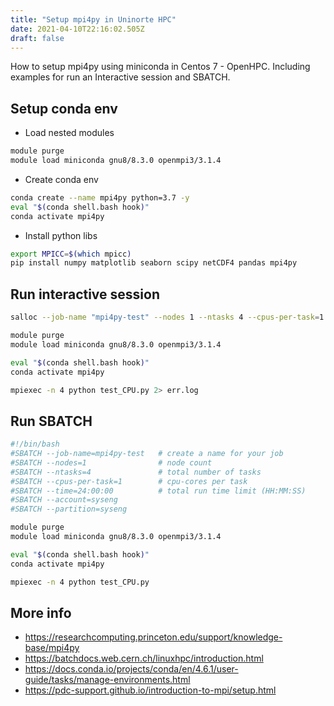 ```yaml
---
title: "Setup mpi4py in Uninorte HPC"
date: 2021-04-10T22:16:02.505Z
draft: false
---
```


How to setup mpi4py using miniconda in Centos 7 - OpenHPC. Including examples for run an Interactive session and SBATCH.
<!--more-->

## Setup conda env

- Load nested modules

```bash
module purge
module load miniconda gnu8/8.3.0 openmpi3/3.1.4
```

- Create conda env

```bash
conda create --name mpi4py python=3.7 -y
eval "$(conda shell.bash hook)"
conda activate mpi4py
```

- Install python libs

```bash
export MPICC=$(which mpicc)
pip install numpy matplotlib seaborn scipy netCDF4 pandas mpi4py
```

## Run interactive session

```bash
salloc --job-name "mpi4py-test" --nodes 1 --ntasks 4 --cpus-per-task=1 -t 24:00:00 -A syseng -p syseng

module purge
module load miniconda gnu8/8.3.0 openmpi3/3.1.4

eval "$(conda shell.bash hook)"
conda activate mpi4py

mpiexec -n 4 python test_CPU.py 2> err.log
```

## Run SBATCH

```bash
#!/bin/bash
#SBATCH --job-name=mpi4py-test   # create a name for your job
#SBATCH --nodes=1                # node count
#SBATCH --ntasks=4               # total number of tasks
#SBATCH --cpus-per-task=1        # cpu-cores per task
#SBATCH --time=24:00:00          # total run time limit (HH:MM:SS)
#SBATCH --account=syseng
#SBATCH --partition=syseng

module purge
module load miniconda gnu8/8.3.0 openmpi3/3.1.4

eval "$(conda shell.bash hook)"
conda activate mpi4py

mpiexec -n 4 python test_CPU.py
```

## More info

- https://researchcomputing.princeton.edu/support/knowledge-base/mpi4py
- https://batchdocs.web.cern.ch/linuxhpc/introduction.html
- https://docs.conda.io/projects/conda/en/4.6.1/user-guide/tasks/manage-environments.html
- https://pdc-support.github.io/introduction-to-mpi/setup.html
